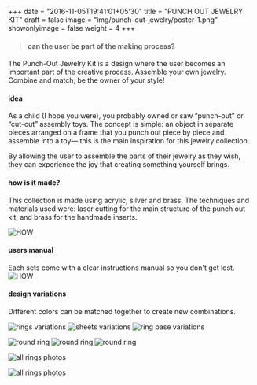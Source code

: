 +++
date = "2016-11-05T19:41:01+05:30"
title = "PUNCH OUT JEWELRY KIT"
draft = false
image = "img/punch-out-jewelry/poster-1.png"
showonlyimage = false
weight = 4
+++
<!--more-->
> #### can the user be part of the making process?

The Punch-Out Jewelry Kit is a design where the user becomes an important part of the creative process.
Assemble your own jewelry. Combine and match, be the owner of your style!

#### idea
As a child (I hope you were), you probably owned or saw “punch-out” or “cut-out” assembly toys. The concept is simple: an object in separate pieces arranged on a frame that you punch out piece by piece and assemble into a toy— this is the main inspiration for this jewelry collection. 

By allowing the user to assemble the parts of their jewelry as they wish, they can experience the joy that creating something yourself brings.

#### how is it made?

This collection is made using acrylic, silver and brass. The techniques and materials used were: laser cutting for the main structure of the punch out kit, and brass for the handmade inserts.

![HOW](/img/punch-out-jewelry/how.jpg)

#### users manual

Each sets come with a clear instructions manual so you don't get lost.
![HOW](/img/punch-out-jewelry/instructions.png)

#### design variations

Different colors can be matched together to create new combinations.

![rings variations](/img/punch-out-jewelry/all-rings.jpg)
![sheets variations](/img/punch-out-jewelry/SHEETS.jpg)
![ring base variations](/img/punch-out-jewelry/rings-base-variations.jpg)

![round ring](/img/punch-out-jewelry/round-ring1.jpg)
![round ring](/img/punch-out-jewelry/all-rings2.jpg)
![round ring](/img/punch-out-jewelry/round-ring2.jpg)

![all rings photos](/img/punch-out-jewelry/photos-1.jpg)



![all rings photos](/img/punch-out-jewelry/punch-out.png)
